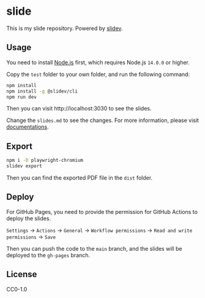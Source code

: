 # slide

This is my slide repository. Powered by [slidev](https://sli.dev/).

## Usage

You need to install [Node.js](https://nodejs.org/en/) first, which requires Node.js `14.0.0` or higher.

Copy the `test` folder to your own folder, and run the following command:

```bash
npm install
npm install -g @slidev/cli
npm run dev
```

Then you can visit http://localhost:3030 to see the slides.

Change the `slides.md` to see the changes. For more information, please visit [documentations](https://sli.dev/).

## Export

```bash
npm i -D playwright-chromium
slidev export
```

Then you can find the exported PDF file in the `dist` folder.

## Deploy

For GitHub Pages, you need to provide the permission for GitHub Actions to deploy the slides.

`Settings` -> `Actions` -> `General` -> `Workflow permissions` -> `Read and write permissions` -> `Save`

Then you can push the code to the `main` branch, and the slides will be deployed to the `gh-pages` branch.

## License

CC0-1.0